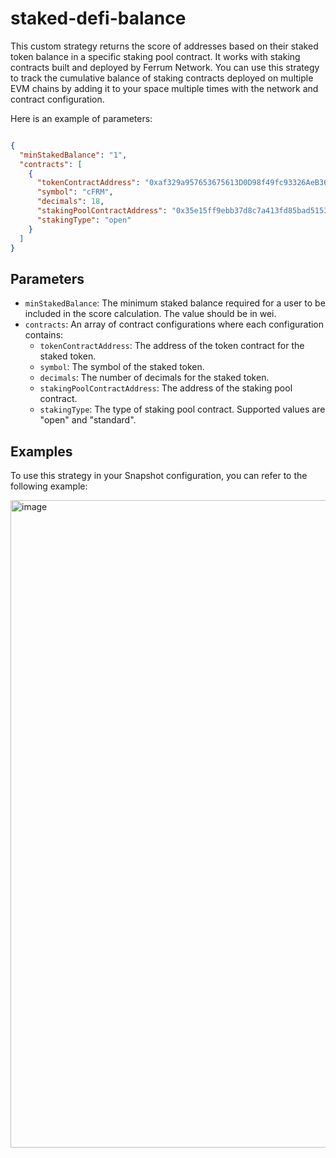 staked-defi-balance
===================

This custom strategy returns the score of addresses based on their staked token balance in a specific staking pool contract. It works with staking contracts built and deployed by Ferrum Network. You can use this strategy to track the cumulative balance of staking contracts deployed on multiple EVM chains by adding it to your space multiple times with the network and contract configuration.

Here is an example of parameters:

```json

{
  "minStakedBalance": "1",
  "contracts": [
    {
      "tokenContractAddress": "0xaf329a957653675613D0D98f49fc93326AeB36Fc",
      "symbol": "cFRM",
      "decimals": 18,
      "stakingPoolContractAddress": "0x35e15ff9ebb37d8c7a413fd85bad515396dc8008",
      "stakingType": "open"
    }
  ]
}
```

Parameters
----------

-   `minStakedBalance`: The minimum staked balance required for a user to be included in the score calculation. The value should be in wei.
-   `contracts`: An array of contract configurations where each configuration contains:
    -   `tokenContractAddress`: The address of the token contract for the staked token.
    -   `symbol`: The symbol of the staked token.
    -   `decimals`: The number of decimals for the staked token.
    -   `stakingPoolContractAddress`: The address of the staking pool contract.
    -   `stakingType`: The type of staking pool contract. Supported values are "open" and "standard".

Examples
--------

To use this strategy in your Snapshot configuration, you can refer to the following example:

<img width="1036" alt="image" src="https://github.com/taha-abbasi/snapshot-strategies/assets/11986835/0c5598e4-5071-4134-b6dd-4dfcf708642a">

